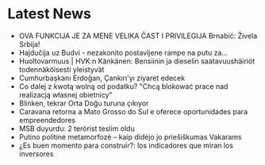 # Latest News
-  OVA FUNKCIJA JE ZA MENE VELIKA ČAST I PRIVILEGIJA Brnabić: Živela Srbija!
-  Hajdučija uz Budvi - nezakonito postavljene rampe na putu za...
-  Huoltovarmuus | HVK:n Känkänen: Bensiinin ja dieselin saatavuus­häiriöt todennäköisesti yleistyvät
-  Cumhurbaşkanı Erdoğan, Çankırı'yı ziyaret edecek
-  Co dalej z kwotą wolną od podatku? "Chcą blokować prace nad realizacją własnej obietnicy"
-  Blinken, tekrar Orta Doğu turuna çıkıyor
-  Caravana retorna a Mato Grosso do Sul e oferece oportunidades para empreendedores
-  MSB duyurdu: 2 terörist teslim oldu
-  Putino politinė metamorfozė – kaip didėjo jo priešiškumas Vakarams
-  ¿Es buen momento para construir?: los indicadores que miran los inversores
